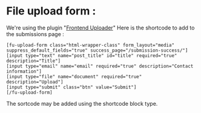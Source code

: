 # File upload form : 

We're using the plugin "[Frontend Uploader](https://wordpress.org/plugins/frontend-uploader/)" 
Here is the shortcode to add to the submissions page : 
```
[fu-upload-form class="html-wrapper-class" form_layout="media" suppress_default_fields="true" success_page="/submission-success/"]
[input type="text" name="post_title" id="title" required="true" description="Title"]
[input type="email" name="email" required="true" description="Contact information"]
[input type="file" name="document" required="true" description="Upload"]
[input type="submit" class="btn" value="Submit"]
[/fu-upload-form]
```
The sortcode may be added using the shortcode block type. 